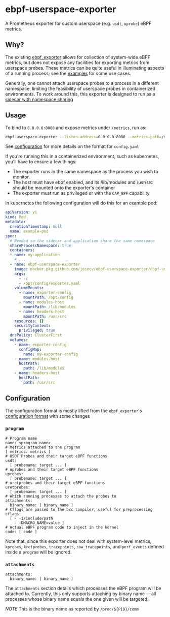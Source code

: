 # ebpf-userspace-exporter

A Prometheus exporter for custom userspace (e.g. `usdt`, `uprobe`) eBPF metrics.

## Why?

The existing [ebpf_exporter](https://github.com/cloudflare/ebpf_exporter) allows for collection of system-wide eBPF metrics, but does not expose any facilities for exporting metrics from userspace probes.
These metrics can be quite useful in illuminating aspects of a running process; see the [examples](./examples) for some use cases.

Generally, one cannot attach userspace probes to a process in a different namespace, limiting the feasibility of userspace probes in containerized environments.
To work around this, this exporter is designed to run as a [sidecar with namespace sharing](https://kubernetes.io/docs/tasks/configure-pod-container/share-process-namespace/)

## Usage

To bind to `0.0.0.0:8080` and expose metrics under `/metrics`, run as:

```bash
ebpf-userspace-exporter --listen-address=0.0.0.0:8080 --metrics-path=/metrics --probe-config=/path/to/config.yaml
```

See [configuration](#configuration) for more details on the format for `config.yaml`

If you're running this in a containerized environment, such as kubernetes, you'll have to ensure a few things:

* The exporter runs in the same namespace as the process you wish to monitor.
* The host must have ebpf enabled, and its /lib/modules and /usr/src should be mounted onto the exporter's container
* The exporter must run as privileged or with the `CAP_BPF` capability

In kubernetes the following configuration will do this for an example pod:

```yaml
apiVersion: v1
kind: Pod
metadata:
  creationTimestamp: null
  name: example-pod
spec:
  # Needed so the sidecar and application share the same namespace
  shareProcessNamespace: true
  containers:
  - name: my-application
    # ...
  - name: ebpf-userspace-exporter
    image: docker.pkg.github.com/josecv/ebpf-userspace-exporter/ebpf-userspace-exporter:v0.0.1
    args:
      - -c
      - /opt/config/exporter.yaml
    volumeMounts:
      - name: exporter-config
        mountPath: /opt/config
      - name: modules-host
        mountPath: /lib/modules
      - name: headers-host
        mountPath: /usr/src
    resources: {}
    securityContext:
      privileged: true
  dnsPolicy: ClusterFirst
  volumes:
    - name: exporter-config
      configMap:
        name: my-exporter-config
    - name: modules-host
      hostPath:
        path: /lib/modules
    - name: headers-host
      hostPath:
        path: /usr/src
```

## Configuration

The configuration format is mostly lifted from the `ebpf_exporter`'s [configuration format](https://github.com/cloudflare/ebpf_exporter#configuration) with some changes


### `program`

```
# Program name
name: <program name>
# Metrics attached to the program
[ metrics: metrics ]
# USDT Probes and their target eBPF functions
usdt:
  [ probename: target ... ]
# uprobes and their target eBPF functions
uprobes:
  [ probename: target ... ]
# uretprobes and their target eBPF functions
uretprobes:
  [ probename: target ... ]
# Which running processes to attach the probes to
attachments:
  binary_name: [ binary_name ]
# Cflags are passed to the bcc compiler, useful for preprocessing
cflags:
  [ - -I/include/path
    - -DMACRO_NAME=value ]
# Actual eBPF program code to inject in the kernel
code: [ code ]
```

Note that, since this exporter does not deal with system-level metrics, `kprobes`, `kretprobes`, `tracepoints`, `raw_tracepoints`, and `perf_events` defined inside a `program` will be ignored.

### `attachments`

```
attachments:
  binary_name: [ binary_name ]
```

The `attachments` section details which processes the eBPF program will be attached to.
Currently, this only supports attaching by binary name -- all processes whose binary name equals the one given will be targeted.

*NOTE* This is the binary name as reported by `/proc/${PID}/comm`
